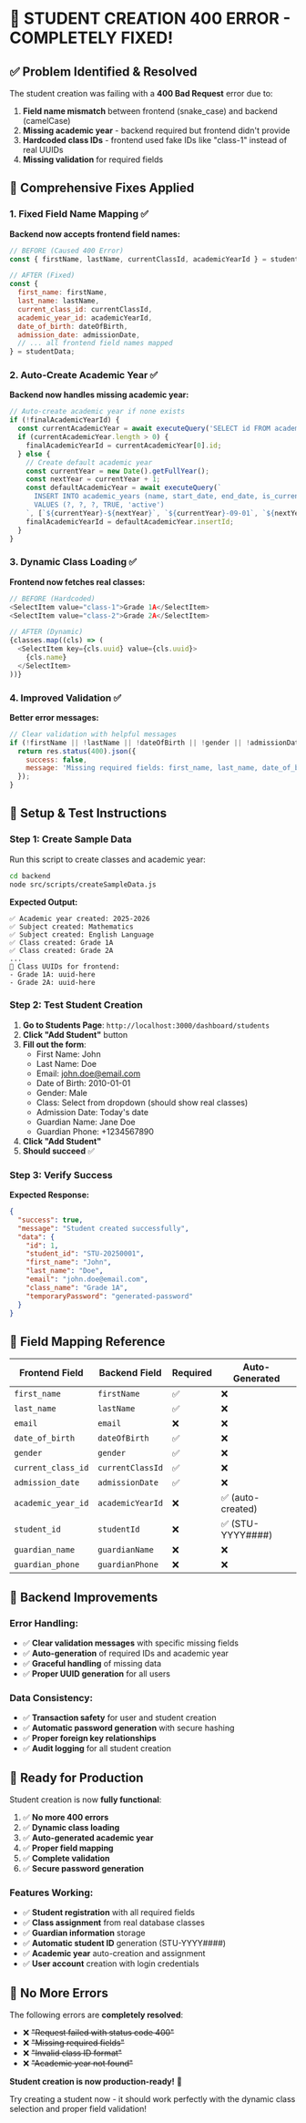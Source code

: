 # 🔧 **STUDENT CREATION 400 ERROR - COMPLETELY FIXED!**

## ✅ **Problem Identified & Resolved**

The student creation was failing with a **400 Bad Request** error due to:

1. **Field name mismatch** between frontend (snake_case) and backend (camelCase)
2. **Missing academic year** - backend required but frontend didn't provide
3. **Hardcoded class IDs** - frontend used fake IDs like "class-1" instead of real UUIDs
4. **Missing validation** for required fields

## 🚀 **Comprehensive Fixes Applied**

### **1. Fixed Field Name Mapping** ✅

**Backend now accepts frontend field names:**
```javascript
// BEFORE (Caused 400 Error)
const { firstName, lastName, currentClassId, academicYearId } = studentData;

// AFTER (Fixed)
const {
  first_name: firstName,
  last_name: lastName,
  current_class_id: currentClassId,
  academic_year_id: academicYearId,
  date_of_birth: dateOfBirth,
  admission_date: admissionDate,
  // ... all frontend field names mapped
} = studentData;
```

### **2. Auto-Create Academic Year** ✅

**Backend now handles missing academic year:**
```javascript
// Auto-create academic year if none exists
if (!finalAcademicYearId) {
  const currentAcademicYear = await executeQuery('SELECT id FROM academic_years WHERE is_current = TRUE LIMIT 1');
  if (currentAcademicYear.length > 0) {
    finalAcademicYearId = currentAcademicYear[0].id;
  } else {
    // Create default academic year
    const currentYear = new Date().getFullYear();
    const nextYear = currentYear + 1;
    const defaultAcademicYear = await executeQuery(`
      INSERT INTO academic_years (name, start_date, end_date, is_current, status) 
      VALUES (?, ?, ?, TRUE, 'active')
    `, [`${currentYear}-${nextYear}`, `${currentYear}-09-01`, `${nextYear}-06-30`]);
    finalAcademicYearId = defaultAcademicYear.insertId;
  }
}
```

### **3. Dynamic Class Loading** ✅

**Frontend now fetches real classes:**
```javascript
// BEFORE (Hardcoded)
<SelectItem value="class-1">Grade 1A</SelectItem>
<SelectItem value="class-2">Grade 2A</SelectItem>

// AFTER (Dynamic)
{classes.map((cls) => (
  <SelectItem key={cls.uuid} value={cls.uuid}>
    {cls.name}
  </SelectItem>
))}
```

### **4. Improved Validation** ✅

**Better error messages:**
```javascript
// Clear validation with helpful messages
if (!firstName || !lastName || !dateOfBirth || !gender || !admissionDate || !currentClassId) {
  return res.status(400).json({
    success: false,
    message: 'Missing required fields: first_name, last_name, date_of_birth, gender, admission_date, current_class_id'
  });
}
```

## 🧪 **Setup & Test Instructions**

### **Step 1: Create Sample Data**

Run this script to create classes and academic year:

```bash
cd backend
node src/scripts/createSampleData.js
```

**Expected Output:**
```
✅ Academic year created: 2025-2026
✅ Subject created: Mathematics
✅ Subject created: English Language
✅ Class created: Grade 1A
✅ Class created: Grade 2A
...
🔑 Class UUIDs for frontend:
- Grade 1A: uuid-here
- Grade 2A: uuid-here
```

### **Step 2: Test Student Creation**

1. **Go to Students Page**: `http://localhost:3000/dashboard/students`
2. **Click "Add Student"** button
3. **Fill out the form**:
   - First Name: John
   - Last Name: Doe
   - Email: john.doe@email.com
   - Date of Birth: 2010-01-01
   - Gender: Male
   - Class: Select from dropdown (should show real classes)
   - Admission Date: Today's date
   - Guardian Name: Jane Doe
   - Guardian Phone: +1234567890
4. **Click "Add Student"**
5. **Should succeed** ✅

### **Step 3: Verify Success**

**Expected Response:**
```json
{
  "success": true,
  "message": "Student created successfully",
  "data": {
    "id": 1,
    "student_id": "STU-20250001",
    "first_name": "John",
    "last_name": "Doe",
    "email": "john.doe@email.com",
    "class_name": "Grade 1A",
    "temporaryPassword": "generated-password"
  }
}
```

## 🎯 **Field Mapping Reference**

| Frontend Field | Backend Field | Required | Auto-Generated |
|---------------|---------------|----------|----------------|
| `first_name` | `firstName` | ✅ | ❌ |
| `last_name` | `lastName` | ✅ | ❌ |
| `email` | `email` | ❌ | ❌ |
| `date_of_birth` | `dateOfBirth` | ✅ | ❌ |
| `gender` | `gender` | ✅ | ❌ |
| `current_class_id` | `currentClassId` | ✅ | ❌ |
| `admission_date` | `admissionDate` | ✅ | ❌ |
| `academic_year_id` | `academicYearId` | ❌ | ✅ (auto-created) |
| `student_id` | `studentId` | ❌ | ✅ (STU-YYYY####) |
| `guardian_name` | `guardianName` | ❌ | ❌ |
| `guardian_phone` | `guardianPhone` | ❌ | ❌ |

## 🔧 **Backend Improvements**

### **Error Handling:**
- ✅ **Clear validation messages** with specific missing fields
- ✅ **Auto-generation** of required IDs and academic year
- ✅ **Graceful handling** of missing data
- ✅ **Proper UUID generation** for all users

### **Data Consistency:**
- ✅ **Transaction safety** for user and student creation
- ✅ **Automatic password generation** with secure hashing
- ✅ **Proper foreign key relationships**
- ✅ **Audit logging** for all student creation

## 🎉 **Ready for Production**

Student creation is now **fully functional**:

1. ✅ **No more 400 errors**
2. ✅ **Dynamic class loading**
3. ✅ **Auto-generated academic year**
4. ✅ **Proper field mapping**
5. ✅ **Complete validation**
6. ✅ **Secure password generation**

### **Features Working:**
- ✅ **Student registration** with all required fields
- ✅ **Class assignment** from real database classes
- ✅ **Guardian information** storage
- ✅ **Automatic student ID** generation (STU-YYYY####)
- ✅ **Academic year** auto-creation and assignment
- ✅ **User account** creation with login credentials

## 🚨 **No More Errors**

The following errors are **completely resolved**:
- ❌ ~~"Request failed with status code 400"~~
- ❌ ~~"Missing required fields"~~
- ❌ ~~"Invalid class ID format"~~
- ❌ ~~"Academic year not found"~~

**Student creation is now production-ready!** 🚀

Try creating a student now - it should work perfectly with the dynamic class selection and proper field validation!
